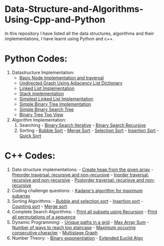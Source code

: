 # Data-Structure-and-Algorithms-Using-Cpp-and-Python
In this repository I have listed all the data structures, algorithms and their implementations, I have learnt using Python and c++.

# Python Codes:
  1. Datastructure Implementation:
     - [Basic Node Implementation and traversal](Python/simple_node_creation_traversal.py)
     - [Undirected Graph Using Adjacency List Dictionary](Python/graph_using_adjacency_list.py)
     - [Linked List Implementation](Python/linked_list.py)
     - [Stack implementation](Python/stack.py)
     - [Simplest Linked List Implementation](Python/linked_list.py)
     - [Simple Binary Tree Implementation](Python/binary_tree.py)
     - [Simple Binary Search Tree](Python/binary_search_tree.py)
     - [Binary Tree Top View](Python/top_view.py)
  2. Algorithm Implementation:
     1. Searching
	- [Binary Search Iterative](Python/binary_search_iterative.py)
	- [Binary Search Recursive](Python/binary_search_recursive.py)
     2. Sorting
	- [Bubble Sort](Python/bubble_sort.py)
	- [Merge Sort](Python/merge_sort.py)
	- [Selection Sort](Python/selection_sort.py)
	- [Insertion Sort](Python/insertion_sort.py)
	- [Quick Sort](Python/quick_sort.py)
	
# C++ Codes:
  1. Data structure implementations:
  	- [Create heap from the given array](Cpp/heapify.cpp)
	- [Preorder traversal: recursive and non-recursive](Cpp/preorder_traversal.cpp)
	- [Inorder traversal: recursive and non-recursive](Cpp/inorder_tree_traversal.cpp)
	- [Postorder traversal: recurisve and non-recursive](Cpp/postorder_traversal.cpp)
  2. Coding challenge questions:
  	- [Kadane's algorithm for maximum subarray](Cpp/kadane.cpp)
  3. Sorting Algorithms:
	- [Bubble and selection sort](Cpp/bubble_selection.cpp)
	- [Insertion sort](Cpp/insertion_sort.cpp)
	- [Counting sort](Cpp/counting_sort.cpp)
	- [Merge sort](Cpp/merge_sort.cpp)
  4. Complete Search Algorithms:
  	- [Print all subsets using Recursion](Cpp/subsets_recursion.cpp)
	- [Print all permutations of a sequence](Cpp/permutations_recursion.cpp)
  5. Dynamic Programming:
  	- [Unique paths in a grid](Cpp/unique_paths.cpp)
	- [Max Array Sum](Cpp/max_array_sum.cpp)
	- [Number of ways to reach top staircase](Cpp/staicase.cpp)
	- [Maximum occuring consecutive character](Cpp/max_consecutive_char.cpp)
	- [Multistage Graph](Cpp/multistage_graph.cpp)
  6. Number Theory:
  	- [Binary exponentiation](Cpp/binary_exp.cpp)
	- [Extended Euclid Algo](Cpp/extended_euclid.cpp)
